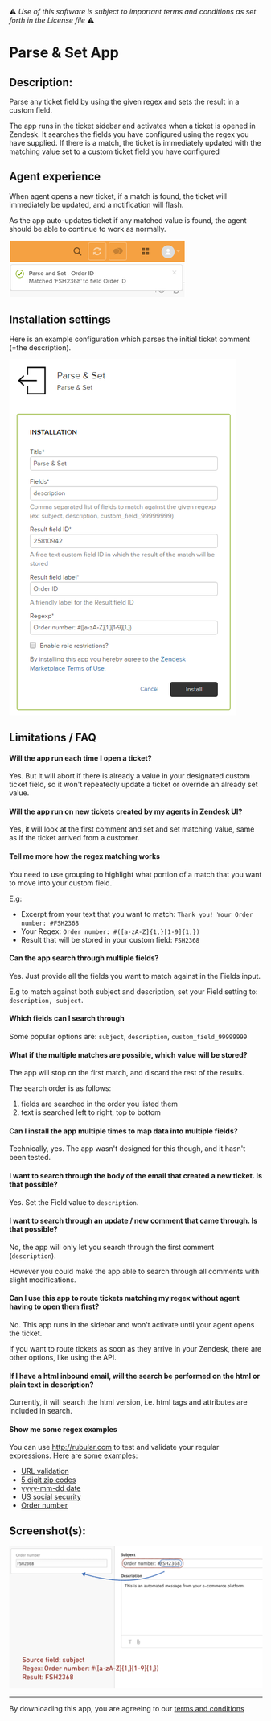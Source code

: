 :warning: *Use of this software is subject to important terms and conditions as set forth in the License file* :warning:

# Parse & Set App

## Description:

Parse any ticket field by using the given regex and sets the result in a custom field.

The app runs in the ticket sidebar and activates when a ticket is opened in Zendesk. It searches the fields you have configured using the regex you have supplied. If there is a match, the ticket is immediately updated with the matching value set to a custom ticket field you have configured

## Agent experience

When agent opens a new ticket, if a match is found, the ticket will immediately be updated, and a notification will flash.
 
As the app auto-updates ticket if any matched value is found, the agent should be able to continue to work as normally.

![](/assets/parse_and_set_notification.png)       

## Installation settings

Here is an example configuration which parses the initial ticket comment (=the description). 

![](/assets/parse_and_set_settings.png)

## Limitations / FAQ

#### Will the app run each time I open a ticket?

Yes. But it will abort if there is already a value in your designated custom ticket field, so it won't repeatedly update a ticket or override an already set value.   

#### Will the app run on new tickets created by my agents in Zendesk UI?

Yes, it will look at the first comment and set and set matching value, same as if the ticket arrived from a customer.  

#### Tell me more how the regex matching works

You need to use grouping to highlight what portion of a match that you want to move into your custom field.    

E.g:   

 * Excerpt from your text that you want to match: `Thank you! Your Order number: #FSH2368`
 * Your Regex: `Order number: #([a-zA-Z]{1,}[1-9]{1,})`
 * Result that will be stored in your custom field: `FSH2368` 

#### Can the app search through multiple fields?
  
Yes. Just provide all the fields you want to match against in the Fields input. 

E.g to match against both subject and description, set your Field setting to: `description, subject`.  

#### Which fields can I search through

Some popular options are: `subject`, `description`, `custom_field_99999999`

#### What if the multiple matches are possible, which value will be stored?
   
The app will stop on the first match, and discard the rest of the results. 

The search order is as follows: 

1. fields are searched in the order you listed them
2. text is searched left to right, top to bottom  

#### Can I install the app multiple times to map data into multiple fields?

Technically, yes. The app wasn't designed for this though, and it hasn't been tested.  

#### I want to search through the body of the email that created a new ticket. Is that possible?
 
Yes. Set the Field value to `description`.

#### I want to search through an update / new comment that came through. Is that possible?
 
No, the app will only let you search through the first comment (`description`). 

However you could make the app able to search through all comments with slight modifications.   

#### Can I use this app to route tickets matching my regex without agent having to open them first?

No. This app runs in the sidebar and won't activate until your agent opens the ticket. 

If you want to route tickets as soon as they arrive in your Zendesk, there are other options, like using the API.  

#### If I have a html inbound email, will the search be performed on the html or plain text in description?

Currently, it will search the html version, i.e. html tags and attributes are included in search. 

#### Show me some regex examples

You can use http://rubular.com to test and validate your regular expressions. Here are some examples:

* [URL validation](http://www.rubular.com/regexes/968)
* [5 digit zip codes](http://www.rubular.com/regexes/970)
* [yyyy-mm-dd date](http://www.rubular.com/r/MMykzZDzx0)
* [US social security](http://www.rubular.com/regexes/971)
* [Order number](http://rubular.com/r/0hzUdrlRrI)

## Screenshot(s):

![](/assets/parse_and_set_screenshot.png)

---


By downloading this app, you are agreeing to our [terms and conditions](https://github.com/zendesklabs/wiki/wiki/Terms-and-Conditions)
